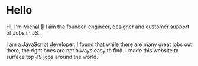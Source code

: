 # Hello

Hi, I'm Michal 👋
I am the founder, engineer, designer and customer support of Jobs in JS.

I am a JavaScript developer. I found that while there are many great jobs out there, the right ones are not always easy to find. I made this website to surface top JS jobs around the world.

